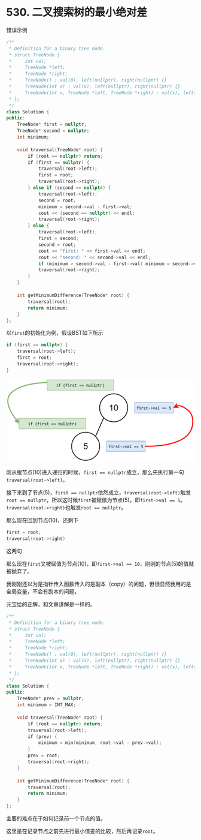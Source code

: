 # 530. 二叉搜索树的最小绝对差

错误示例
```c++
/**
 * Definition for a binary tree node.
 * struct TreeNode {
 *     int val;
 *     TreeNode *left;
 *     TreeNode *right;
 *     TreeNode() : val(0), left(nullptr), right(nullptr) {}
 *     TreeNode(int x) : val(x), left(nullptr), right(nullptr) {}
 *     TreeNode(int x, TreeNode *left, TreeNode *right) : val(x), left(left), right(right) {}
 * };
 */
class Solution {
public:
    TreeNode* first = nullptr;
    TreeNode* second = nullptr;
    int minimum;

    void traversal(TreeNode* root) {
        if (root == nullptr) return;
        if (first == nullptr) {
            traversal(root->left);
            first = root;
            traversal(root->right);
        } else if (second == nullptr) {
            traversal(root->left);
            second = root;
            minimum = second->val - first->val;
            cout << (second == nullptr) << endl;
            traversal(root->right);
        } else {
            traversal(root->left);
            first = second;
            second = root;
            cout << "first: " << first->val << endl;
            cout << "second: " << second->val << endl;
            if (minimum > second->val - first->val) minimum = second->val - first->val;
            traversal(root->right);
        }
    }

    int getMinimumDifference(TreeNode* root) {
        traversal(root);
        return minimum;
    }
};
```

以`first`的初始化为例，假设BST如下所示
```c++
if (first == nullptr) {
    traversal(root->left);
    first = root;
    traversal(root->right);
}
```

![](images/BST1.svg)

刚从根节点(10)进入递归的时候，`first == nullptr`成立，那么先执行第一句`traversal(root->left)`。

接下来到了节点(5)，`first == nullptr`依然成立，`traversal(root->left)`触发`root == nullptr`，所以这时候`first`被赋值为节点(5)，即`first->val == 5`。`traversal(root->right)`也触发`root == nullptr`。

那么现在回到节点(10)，还剩下
```c++
first = root;
traversal(root->right)
```
这两句

那么现在`first`又被赋值为节点(10)，即`first->val == 10`，刚刚的节点(5)的值就被抛弃了。

我刚刚还以为是指针传入函数传入的是副本（copy）的问题，但很显然我用的是全局变量，不会有副本的问题。

元宝给的正解，和文章讲解是一样的。

```c++
/**
 * Definition for a binary tree node.
 * struct TreeNode {
 *     int val;
 *     TreeNode *left;
 *     TreeNode *right;
 *     TreeNode() : val(0), left(nullptr), right(nullptr) {}
 *     TreeNode(int x) : val(x), left(nullptr), right(nullptr) {}
 *     TreeNode(int x, TreeNode *left, TreeNode *right) : val(x), left(left), right(right) {}
 * };
 */
class Solution {
public:
    TreeNode* prev = nullptr;
    int minimum = INT_MAX;

    void traversal(TreeNode* root) {
        if (root == nullptr) return;
        traversal(root->left);
        if (prev) {
            minimum = min(minimum, root->val - prev->val);
        }
        prev = root;
        traversal(root->right);
    }

    int getMinimumDifference(TreeNode* root) {
        traversal(root);
        return minimum;
    }
};
```

主要的难点在于如何记录前一个节点的值。

这里是在记录节点之前先进行最小值差的比较，然后再记录`root`。